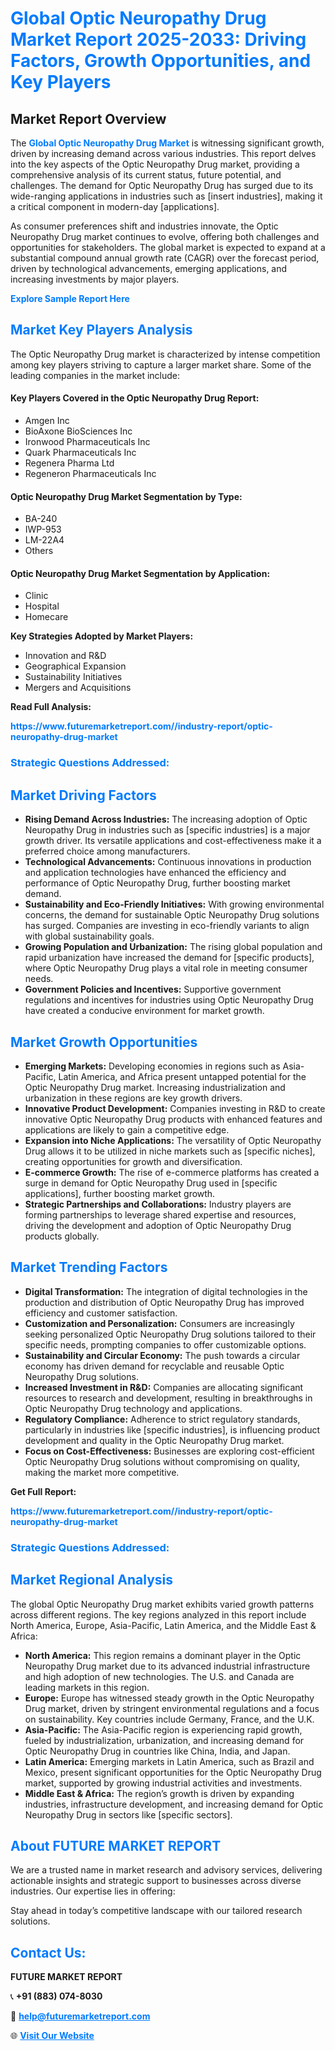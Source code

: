 <h1 style="color: #007BFF;">Global Optic Neuropathy Drug Market Report 2025-2033: Driving Factors, Growth Opportunities, and Key Players</h1>

<section id="overview">
<h2>Market Report Overview</h2>
<p>The <a href="https://www.futuremarketreport.com//industry-report/optic-neuropathy-drug-market" style="color: #007BFF; text-decoration: none;"><strong>Global Optic Neuropathy Drug Market</strong></a> is witnessing significant growth, driven by increasing demand across various industries. This report delves into the key aspects of the Optic Neuropathy Drug market, providing a comprehensive analysis of its current status, future potential, and challenges. The demand for Optic Neuropathy Drug has surged due to its wide-ranging applications in industries such as [insert industries], making it a critical component in modern-day [applications].</p>
<p>As consumer preferences shift and industries innovate, the Optic Neuropathy Drug market continues to evolve, offering both challenges and opportunities for stakeholders. The global market is expected to expand at a substantial compound annual growth rate (CAGR) over the forecast period, driven by technological advancements, emerging applications, and increasing investments by major players.</p>
</section>

<section id="overview">
<p><a href="https://www.futuremarketreport.com//request-sample/reportId=53616" style="color: #007BFF; text-decoration: none;"><strong>Explore Sample Report Here</strong></a></p>
</section>

<section id="key-players">
<h2 style="color: #007BFF;">Market Key Players Analysis</h2>
<p>The Optic Neuropathy Drug market is characterized by intense competition among key players striving to capture a larger market share. Some of the leading companies in the market include:</p>
<h4>Key Players Covered in the Optic Neuropathy Drug Report:</h4>
<ul><li>Amgen Inc</li><li>BioAxone BioSciences Inc</li><li>Ironwood Pharmaceuticals Inc</li><li>Quark Pharmaceuticals Inc</li><li>Regenera Pharma Ltd</li><li>Regeneron Pharmaceuticals Inc</li></ul>
<h4>Optic Neuropathy Drug Market Segmentation by Type:</h4>
<ul><li>BA-240</li><li>IWP-953</li><li>LM-22A4</li><li>Others</li></ul>

<h4>Optic Neuropathy Drug Market Segmentation by Application:</h4>
<ul><li>Clinic</li><li>Hospital</li><li>Homecare</li></ul>
<p><strong>Key Strategies Adopted by Market Players:</strong></p>
<ul>
<li>Innovation and R&D</li>
<li>Geographical Expansion</li>
<li>Sustainability Initiatives</li>
<li>Mergers and Acquisitions</li>
</ul>
</section>

<section>
<p><strong>Read Full Analysis: </strong></p><a href="https://www.futuremarketreport.com//industry-report/optic-neuropathy-drug-market" style="color: #007BFF; text-decoration: none;"><strong>https://www.futuremarketreport.com//industry-report/optic-neuropathy-drug-market</strong></a>
<h3 style="color: #007BFF;">Strategic Questions Addressed:</h3>
</section>

<section id="driving-factors">
<h2 style="color: #007BFF;">Market Driving Factors</h2>
<ul>
<li><strong>Rising Demand Across Industries:</strong> The increasing adoption of Optic Neuropathy Drug in industries such as [specific industries] is a major growth driver. Its versatile applications and cost-effectiveness make it a preferred choice among manufacturers.</li>
<li><strong>Technological Advancements:</strong> Continuous innovations in production and application technologies have enhanced the efficiency and performance of Optic Neuropathy Drug, further boosting market demand.</li>
<li><strong>Sustainability and Eco-Friendly Initiatives:</strong> With growing environmental concerns, the demand for sustainable Optic Neuropathy Drug solutions has surged. Companies are investing in eco-friendly variants to align with global sustainability goals.</li>
<li><strong>Growing Population and Urbanization:</strong> The rising global population and rapid urbanization have increased the demand for [specific products], where Optic Neuropathy Drug plays a vital role in meeting consumer needs.</li>
<li><strong>Government Policies and Incentives:</strong> Supportive government regulations and incentives for industries using Optic Neuropathy Drug have created a conducive environment for market growth.</li>
</ul>
</section>

<section id="growth-opportunities">
<h2 style="color: #007BFF;">Market Growth Opportunities</h2>
<ul>
<li><strong>Emerging Markets:</strong> Developing economies in regions such as Asia-Pacific, Latin America, and Africa present untapped potential for the Optic Neuropathy Drug market. Increasing industrialization and urbanization in these regions are key growth drivers.</li>
<li><strong>Innovative Product Development:</strong> Companies investing in R&D to create innovative Optic Neuropathy Drug products with enhanced features and applications are likely to gain a competitive edge.</li>
<li><strong>Expansion into Niche Applications:</strong> The versatility of Optic Neuropathy Drug allows it to be utilized in niche markets such as [specific niches], creating opportunities for growth and diversification.</li>
<li><strong>E-commerce Growth:</strong> The rise of e-commerce platforms has created a surge in demand for Optic Neuropathy Drug used in [specific applications], further boosting market growth.</li>
<li><strong>Strategic Partnerships and Collaborations:</strong> Industry players are forming partnerships to leverage shared expertise and resources, driving the development and adoption of Optic Neuropathy Drug products globally.</li>
</ul>
</section>

<section id="trending-factors">
<h2 style="color: #007BFF;">Market Trending Factors</h2>
<ul>
<li><strong>Digital Transformation:</strong> The integration of digital technologies in the production and distribution of Optic Neuropathy Drug has improved efficiency and customer satisfaction.</li>
<li><strong>Customization and Personalization:</strong> Consumers are increasingly seeking personalized Optic Neuropathy Drug solutions tailored to their specific needs, prompting companies to offer customizable options.</li>
<li><strong>Sustainability and Circular Economy:</strong> The push towards a circular economy has driven demand for recyclable and reusable Optic Neuropathy Drug solutions.</li>
<li><strong>Increased Investment in R&D:</strong> Companies are allocating significant resources to research and development, resulting in breakthroughs in Optic Neuropathy Drug technology and applications.</li>
<li><strong>Regulatory Compliance:</strong> Adherence to strict regulatory standards, particularly in industries like [specific industries], is influencing product development and quality in the Optic Neuropathy Drug market.</li>
<li><strong>Focus on Cost-Effectiveness:</strong> Businesses are exploring cost-efficient Optic Neuropathy Drug solutions without compromising on quality, making the market more competitive.</li>
</ul>
</section>

<section>
<p><strong>Get Full Report: </strong></p><a href="https://www.futuremarketreport.com//industry-report/optic-neuropathy-drug-market" style="color: #007BFF; text-decoration: none;"><strong>https://www.futuremarketreport.com//industry-report/optic-neuropathy-drug-market</strong></a>
<h3 style="color: #007BFF;">Strategic Questions Addressed:</h3>
</section>


<section id="regional-analysis">
<h2 style="color: #007BFF;">Market Regional Analysis</h2>
<p>The global Optic Neuropathy Drug market exhibits varied growth patterns across different regions. The key regions analyzed in this report include North America, Europe, Asia-Pacific, Latin America, and the Middle East & Africa:</p>
<ul>
<li><strong>North America:</strong> This region remains a dominant player in the Optic Neuropathy Drug market due to its advanced industrial infrastructure and high adoption of new technologies. The U.S. and Canada are leading markets in this region.</li>
<li><strong>Europe:</strong> Europe has witnessed steady growth in the Optic Neuropathy Drug market, driven by stringent environmental regulations and a focus on sustainability. Key countries include Germany, France, and the U.K.</li>
<li><strong>Asia-Pacific:</strong> The Asia-Pacific region is experiencing rapid growth, fueled by industrialization, urbanization, and increasing demand for Optic Neuropathy Drug in countries like China, India, and Japan.</li>
<li><strong>Latin America:</strong> Emerging markets in Latin America, such as Brazil and Mexico, present significant opportunities for the Optic Neuropathy Drug market, supported by growing industrial activities and investments.</li>
<li><strong>Middle East & Africa:</strong> The region’s growth is driven by expanding industries, infrastructure development, and increasing demand for Optic Neuropathy Drug in sectors like [specific sectors].</li>
</ul>
</section>

<footer>
<h2 style="color: #007BFF;">About FUTURE MARKET REPORT</h2>
<p>We are a trusted name in market research and advisory services, delivering actionable insights and strategic support to businesses across diverse industries. Our expertise lies in offering:</p>

<p>Stay ahead in today’s competitive landscape with our tailored research solutions.</p>

<h2 style="color: #007BFF;">Contact Us:</h2>
<p><strong>FUTURE MARKET REPORT</strong></p>
<p>📞 <strong>+91 (883) 074-8030</strong></p>
<p>📧 <strong><a href="mailto:help@futuremarketreport.com" style="color: #007BFF;">help@futuremarketreport.com</a></strong></p>
<p>🌐 <strong><a href="https://www.futuremarketreport.com/" style="color: #007BFF;">Visit Our Website</a></strong></p>
</footer>